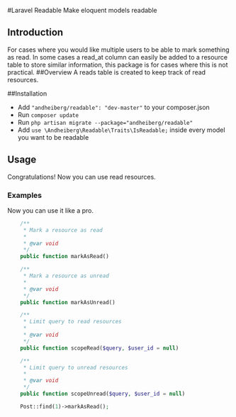 #Laravel Readable
Make eloquent models readable

## Introduction
For cases where you would like multiple users to be able to mark something as read. In some cases a read_at column can easily be added to a resource table to store similar information, this package is for cases where this is not practical.
##Overview
A reads table is created to keep track of read resources.

##Installation

* Add `"andheiberg/readable": "dev-master"` to your composer.json
* Run `composer update`
* Run `php artisan migrate --package="andheiberg/readable"`
* Add `use \Andheiberg\Readable\Traits\IsReadable;` inside every model you want to be readable

## Usage

Congratulations! Now you can use read resources.

### Examples
Now you can use it like a pro.

```php
    /**
     * Mark a resource as read
     *
     * @var void
     */
    public function markAsRead()

    /**
     * Mark a resource as unread
     *
     * @var void
     */
    public function markAsUnread()

    /**
     * Limit query to read resources
     *
     * @var void
     */
    public function scopeRead($query, $user_id = null)

    /**
     * Limit query to unread resources
     *
     * @var void
     */
    public function scopeUnread($query, $user_id = null)
```

```php
    Post::find(1)->markAsRead();
```

